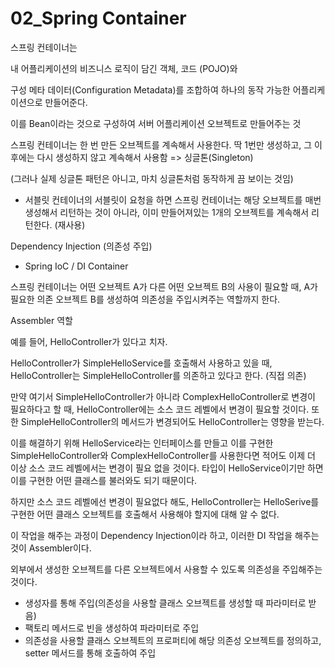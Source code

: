 # 02_Spring Container



스프링 컨테이너는 

내 어플리케이션의 비즈니스 로직이 담긴 객체, 코드 (POJO)와

구성 메타 데이터(Configuration Metadata)를 조합하여 하나의 동작 가능한 어플리케이션으로 만들어준다.

이를 Bean이라는 것으로 구성하여 서버 어플리케이션 오브젝트로 만들어주는 것



스프링 컨테이너는 한 번 만든 오브젝트를 계속해서 사용한다. 딱 1번만 생성하고, 그 이후에는 다시 생성하지 않고 계속해서 사용함 => 싱글톤(Singleton)

(그러나 실제 싱글톤 패턴은 아니고, 마치 싱글톤처럼 동작하게 끔 보이는 것임)

- 서블릿 컨테이너의 서블릿이 요청을 하면 스프링 컨테이너는 해당 오브젝트를 매번 생성해서 리턴하는 것이 아니라, 이미 만들어져있는 1개의 오브젝트를 계속해서 리턴한다. (재사용)





Dependency Injection (의존성 주입)

- Spring IoC / DI Container

스프링 컨테이너는 어떤 오브젝트 A가 다른 어떤 오브젝트 B의 사용이 필요할 때, A가 필요한 의존 오브젝트 B를 생성하여 의존성을 주입시켜주는 역할까지 한다.

Assembler 역할



예를 들어, HelloController가 있다고 치자.

HelloController가 SimpleHelloService를 호출해서 사용하고 있을 때, HelloController는 SimpleHelloController를 의존하고 있다고 한다. (직접 의존)

만약 여기서 SimpleHelloController가 아니라 ComplexHelloController로 변경이 필요하다고 할 때, HelloController에는 소스 코드 레벨에서 변경이 필요할 것이다. 또한 SimpleHelloController의 메서드가 변경되어도 HelloController는 영향을 받는다.

이를 해결하기 위해 HelloService라는 인터페이스를 만들고 이를 구현한 SimpleHelloController와 ComplexHelloController를 사용한다면 적어도 이제 더 이상 소스 코드 레벨에서는 변경이 필요 없을 것이다. 타입이 HelloService이기만 하면 이를 구현한 어떤 클래스를 불러와도 되기 때문이다.

하지만 소스 코드 레벨에선 변경이 필요없다 해도, HelloController는 HelloSerive를 구현한 어떤 클래스 오브젝트를 호출해서 사용해야 할지에 대해 알 수 없다.

이 작업을 해주는 과정이 Dependency Injection이라 하고, 이러한 DI 작업을 해주는 것이 Assembler이다.

외부에서 생성한 오브젝트를 다른 오브젝트에서 사용할 수 있도록 의존성을 주입해주는 것이다.

- 생성자를 통해 주입(의존성을 사용할 클래스 오브젝트를 생성할 때 파라미터로 받음)
- 팩토리 메서드로 빈을 생성하여 파라미터로 주입
- 의존성을 사용할 클래스 오브젝트의 프로퍼티에 해당 의존성 오브젝트를 정의하고, setter 메서드를 통해 호출하여 주입



